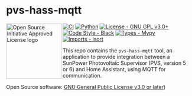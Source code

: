 # pvs-hass-mqtt

<a href="https://opensource.org"><img height="150" align="left" src="https://opensource.org/files/OSIApprovedCropped.png" alt="Open Source Initiative Approved License logo"></a>
[![CI](https://github.com/kpfleming/pvs-hass-mqtt/workflows/CI/badge.svg)](https://github.com/kpfleming/pvs-hass-mqtt/actions?query=workflow%3ACI)
[![Python](https://img.shields.io/badge/python-3.8+-blue.svg)](https://www.python.org/downloads/release/python-3812/)
[![License - GNU GPL v3.0+](https://img.shields.io/badge/License-GNU%20GPL%203.0%2b-9400d3.svg)](https://spdx.org/licenses/GPL-3.0-or-later.html)
[![Code Style - Black](https://img.shields.io/badge/Code%20Style-Black-000000.svg)](https://github.com/psf/black)
[![Types - Mypy](https://img.shields.io/badge/Types-Mypy-blue.svg)](https://github.com/python/mypy)
[![Imports - isort](https://img.shields.io/badge/Imports-isort-ef8336.svg)](https://github.com/pycqa/isort)

This repo contains the `pvs-hass-mqtt` tool, an application to provide
integration between a SunPower Photovoltaic Supervisor (PVS, version 5
or 6) and Home Assistant, using MQTT for communication.

Open Source software: [GNU General Public License v3.0 or later](https://spdx.org/licenses/GPL-3.0-or-later.html))

## &nbsp;
